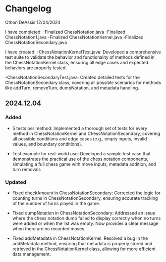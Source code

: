 # Changelog

Othon DeAssis 12/04/2024

I have completed:
-Finalized ChessNotation.java
-Finalized ChessNotation1.java
-Finalized ChessNotationKernel.java
-Finalized ChessNotationSecondary.java

I have created:
-ChessNotationKernelTest.java: Developed a comprehensive test suite to validate the behavior and functionality of methods defined in the ChessNotationKernel class, ensuring all edge cases and expected behaviors are properly tested.

-ChessNotationSecondaryTest.java: Created detailed tests for the ChessNotationSecondary class, covering all possible scenarios for methods like addTurn, removeTurn, dumpNotation, and metadata handling.

## 2024.12.04

### Added

- 5 tests per method: Implemented a thorough set of tests for every method in ChessNotationKernel and ChessNotationSecondary, covering all possible conditions and edge cases (e.g., empty inputs, invalid values, and boundary conditions).

- Test example for real-world use: Developed a sample test case that demonstrates the practical use of the chess notation components, simulating a full chess game with move inputs, metadata addition, and turn removals

### Updated

- Fixed checkAmount in ChessNotationSecondary: Corrected the logic for counting turns in ChessNotationSecondary, ensuring accurate tracking of the number of turns played in the game.

- Fixed dumpNotation in ChessNotationSecondary: Addressed an issue where the chess notation dump failed to display correctly when no turns were added or when the list was empty. Now provides a clear message when there are no recorded moves.

- Fixed addMetadata in ChessNotationKernel: Resolved a bug in the addMetadata method, ensuring that metadata is properly stored and retrieved in the ChessNotationKernel class, allowing for more efficient data management.
